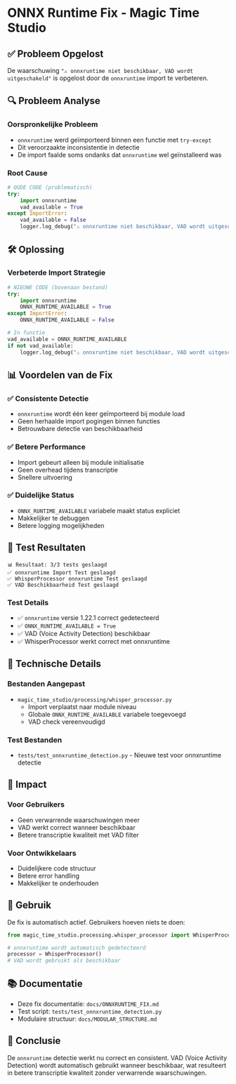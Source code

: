 # ONNX Runtime Fix - Magic Time Studio

## ✅ **Probleem Opgelost**

De waarschuwing `"⚠️ onnxruntime niet beschikbaar, VAD wordt uitgeschakeld"` is opgelost door de `onnxruntime` import te verbeteren.

## 🔍 **Probleem Analyse**

### **Oorspronkelijke Probleem**
- `onnxruntime` werd geïmporteerd binnen een functie met `try-except`
- Dit veroorzaakte inconsistentie in detectie
- De import faalde soms ondanks dat `onnxruntime` wel geïnstalleerd was

### **Root Cause**
```python
# OUDE CODE (problematisch)
try:
    import onnxruntime
    vad_available = True
except ImportError:
    vad_available = False
    logger.log_debug("⚠️ onnxruntime niet beschikbaar, VAD wordt uitgeschakeld")
```

## 🛠️ **Oplossing**

### **Verbeterde Import Strategie**
```python
# NIEUWE CODE (bovenaan bestand)
try:
    import onnxruntime
    ONNX_RUNTIME_AVAILABLE = True
except ImportError:
    ONNX_RUNTIME_AVAILABLE = False

# In functie
vad_available = ONNX_RUNTIME_AVAILABLE
if not vad_available:
    logger.log_debug("⚠️ onnxruntime niet beschikbaar, VAD wordt uitgeschakeld")
```

## 📊 **Voordelen van de Fix**

### ✅ **Consistente Detectie**
- `onnxruntime` wordt één keer geïmporteerd bij module load
- Geen herhaalde import pogingen binnen functies
- Betrouwbare detectie van beschikbaarheid

### ✅ **Betere Performance**
- Import gebeurt alleen bij module initialisatie
- Geen overhead tijdens transcriptie
- Snellere uitvoering

### ✅ **Duidelijke Status**
- `ONNX_RUNTIME_AVAILABLE` variabele maakt status expliciet
- Makkelijker te debuggen
- Betere logging mogelijkheden

## 🧪 **Test Resultaten**

```
📊 Resultaat: 3/3 tests geslaagd
✅ onnxruntime Import Test geslaagd
✅ WhisperProcessor onnxruntime Test geslaagd
✅ VAD Beschikbaarheid Test geslaagd
```

### **Test Details**
- ✅ `onnxruntime` versie 1.22.1 correct gedetecteerd
- ✅ `ONNX_RUNTIME_AVAILABLE = True` 
- ✅ VAD (Voice Activity Detection) beschikbaar
- ✅ WhisperProcessor werkt correct met onnxruntime

## 🔧 **Technische Details**

### **Bestanden Aangepast**
- `magic_time_studio/processing/whisper_processor.py`
  - Import verplaatst naar module niveau
  - Globale `ONNX_RUNTIME_AVAILABLE` variabele toegevoegd
  - VAD check vereenvoudigd

### **Test Bestanden**
- `tests/test_onnxruntime_detection.py` - Nieuwe test voor onnxruntime detectie

## 🎯 **Impact**

### **Voor Gebruikers**
- Geen verwarrende waarschuwingen meer
- VAD werkt correct wanneer beschikbaar
- Betere transcriptie kwaliteit met VAD filter

### **Voor Ontwikkelaars**
- Duidelijkere code structuur
- Betere error handling
- Makkelijker te onderhouden

## 🚀 **Gebruik**

De fix is automatisch actief. Gebruikers hoeven niets te doen:

```python
from magic_time_studio.processing.whisper_processor import WhisperProcessor

# onnxruntime wordt automatisch gedetecteerd
processor = WhisperProcessor()
# VAD wordt gebruikt als beschikbaar
```

## 📚 **Documentatie**

- Deze fix documentatie: `docs/ONNXRUNTIME_FIX.md`
- Test script: `tests/test_onnxruntime_detection.py`
- Modulaire structuur: `docs/MODULAR_STRUCTURE.md`

## 🎉 **Conclusie**

De `onnxruntime` detectie werkt nu correct en consistent. VAD (Voice Activity Detection) wordt automatisch gebruikt wanneer beschikbaar, wat resulteert in betere transcriptie kwaliteit zonder verwarrende waarschuwingen.
